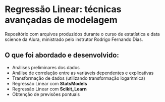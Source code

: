 # Regressão Linear: técnicas avançadas de modelagem
Repositório com arquivos produzidos durante o curso de estatística e data science da Alura, ministrado pelo instrutor Rodrigo Fernando Dias.

## O que foi abordado e desenvolvido:
- Análises preliminares dos dados
- Análise de correlação entre as variáveis dependentes e explicativas
- Transformação de dados (utilizando transformação logarítmica)
- Regressão Linear com **StatsModels**
- Regressão Linear com **Scikit_Learn**
- Obtenção de previsões pontuais
